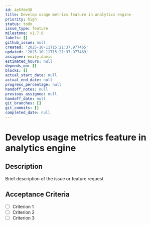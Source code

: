 ```yaml
---
id: 4e5fde38
title: Develop usage metrics feature in analytics engine
priority: high
status: todo
issue_type: feature
milestone: v1.7.0
labels: []
github_issue: null
created: '2025-10-11T15:21:37.977465'
updated: '2025-10-11T15:21:37.977469'
assignee: emily.davis
estimated_hours: null
depends_on: []
blocks: []
actual_start_date: null
actual_end_date: null
progress_percentage: null
handoff_notes: null
previous_assignee: null
handoff_date: null
git_branches: []
git_commits: []
completed_date: null
---
```


# Develop usage metrics feature in analytics engine

## Description

Brief description of the issue or feature request.

## Acceptance Criteria

- [ ] Criterion 1
- [ ] Criterion 2
- [ ] Criterion 3